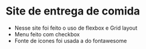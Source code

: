 # Site de entrega de comida

 - Nesse site foi feito o uso de flexbox e Grid layout
 - Menu feito com checkbox
 - Fonte de icones foi usada a do fontawesome